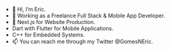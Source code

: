- 👋 Hi, I’m Eric. 
- 👀 Working as a Freelance Full Stack & Mobile App Developer.
- 🌱 Next.js for Website Production.
- Dart with Flutter for Mobile Applications.
- C++ for Embedded Systems.
- 📫 You can reach me through my Twitter @GomesNEric.


<!---
Eric-Gomes/Eric-Gomes is a ✨ special ✨ repository because its `README.md` (this file) appears on your GitHub profile.
You can click the Preview link to take a look at your changes.
--->
